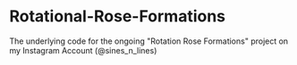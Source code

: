# Rotational-Rose-Formations
The underlying code for the ongoing "Rotation Rose Formations" project on my Instagram Account (@sines_n_lines)
